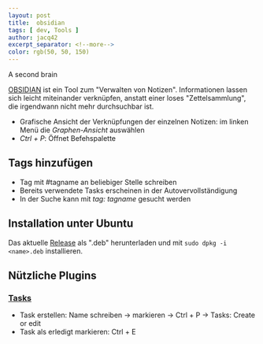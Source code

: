 ```yaml
---
layout: post
title:  obsidian
tags: [ dev, Tools ]
author: jacq42
excerpt_separator: <!--more-->
color: rgb(50, 50, 150)
---
```


A second brain

<!--more-->

[OBSIDIAN](https://obsidian.md/) ist ein Tool zum "Verwalten von Notizen". Informationen lassen sich leicht miteinander verknüpfen,
anstatt einer loses "Zettelsammlung", die irgendwann nicht mehr durchsuchbar ist.

* Grafische Ansicht der Verknüpfungen der einzelnen Notizen: im linken Menü die *Graphen-Ansicht* auswählen
* *Ctrl + P*: Öffnet Befehspalette

## Tags hinzufügen

* Tag mit #tagname an beliebiger Stelle schreiben
* Bereits verwendete Tasks erscheinen in der Autovervollständigung
* In der Suche kann mit *tag: tagname* gesucht werden

## Installation unter Ubuntu

Das aktuelle [Release](https://github.com/obsidianmd/obsidian-releases/releases) als ".deb" herunterladen und mit 
`sudo dpkg -i <name>.deb` installieren.

## Nützliche Plugins

### [Tasks](https://github.com/obsidian-tasks-group/obsidian-tasks)

* Task erstellen: Name schreiben -> markieren -> Ctrl + P -> Tasks: Create or edit
* Task als erledigt markieren: Ctrl + E


